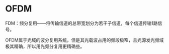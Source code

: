 # OFDM

FDM：频分复用——将传输信道的总带宽划分为若干子信道，每个信道传输1路信号。

OFDM属于光域的波分复用系统，但是其光载波占用的频段极窄，且光源发光频域极其精确，所以用光频分复用更精确些。

